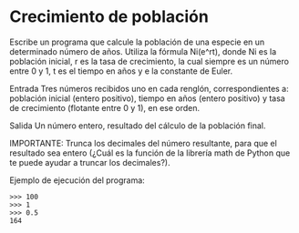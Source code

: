 # Crecimiento de población

Escribe un programa que calcule la población de una especie en un determinado número de años. Utiliza la fórmula Ni(e^rt), donde Ni es la población inicial, r es la tasa de crecimiento, la cual siempre es un número entre 0 y 1, t es el tiempo en años y e la constante de Euler.

Entrada
Tres números recibidos uno en cada renglón, correspondientes a: población inicial (entero positivo), tiempo en años (entero positivo) y tasa de crecimiento (flotante entre 0 y 1), en ese orden.

Salida
Un número entero, resultado del cálculo de la población final. 

IMPORTANTE: Trunca los decimales del número resultante, para que el resultado sea entero (¿Cuál es la función de la librería math de Python que te puede ayudar a truncar los decimales?).

Ejemplo de ejecución del programa:

```
>>> 100  
>>> 1
>>> 0.5
164
```
